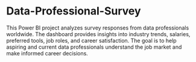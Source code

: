 # Data-Professional-Survey
This Power BI project analyzes survey responses from data professionals worldwide. The dashboard provides insights into industry trends, salaries, preferred tools, job roles, and career satisfaction. The goal is to help aspiring and current data professionals understand the job market and make informed career decisions.

